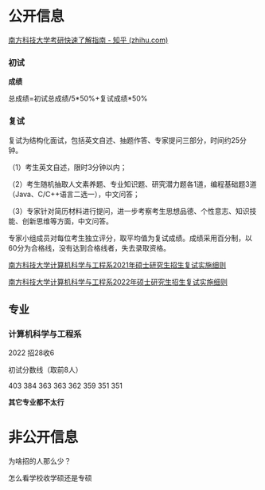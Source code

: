 # 公开信息

[南方科技大学考研快速了解指南 - 知乎 (zhihu.com)](https://zhuanlan.zhihu.com/p/366333991)



### 初试



**成绩**

总成绩=初试总成绩/5\*50%+复试成绩*50%

### 复试

复试为结构化面试，包括英文自述、抽题作答、专家提问三部分，时间约25分钟。

（1）考生英文自述，限时3分钟以内；

（2）考生随机抽取人文素养题、专业知识题、研究潜力题各1道，编程基础题3道（Java、C/C++语言二选一），中文问答；

（3）专家针对简历材料进行提问，进一步考察考生思想品德、个性意志、知识技能、创新思维等方面，中文问答。

专家小组成员对每位考生独立评分，取平均值为复试成绩。成绩采用百分制，以60分为合格线，没有达到合格线者，失去录取资格。

[南方科技大学计算机科学与工程系2021年硕士研究生招生复试实施细则](https://cse.sustech.edu.cn/cn/news/view/id/832)

[南方科技大学计算机科学与工程系2022年硕士研究生招生复试实施细则](https://cse.sustech.edu.cn/cn/news/view/id/901)

## 专业

### 计算机科学与工程系

2022 招28收6

初试分数线（取前8人）

403 384 363 363 362 359 351 351



**其它专业都不太行**

# 非公开信息











为啥招的人那么少？

怎么看学校收学硕还是专硕